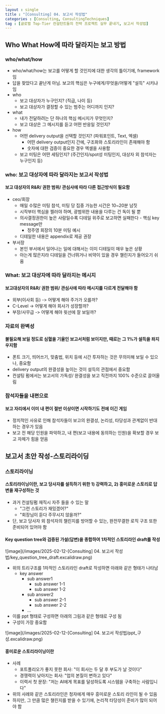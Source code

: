 ```yaml
---
layout : single
title : "[Consulting] 04. 보고서 작성법"
categories : [Consulting, ConsultingTechniques]
tag : [글로벌 Top-Tier 컨설턴트들의 전략 프로젝트 실무 끝내기, 보고서 작성법]
---
```


## Who What How에 따라 달라지는 보고 방법   
### who/what/how
* who/what/how는 보고를 어떻게 할 것인지에 대한 생각의 틀이기에, framework임
* 답을 찾았다고 끝난게 아님. 보고의 핵심은 누구에게/무엇을/어떻게 "설득" 시키냐임
* who
  * 보고 대상자가 누구인지? (직급, 나이 등)
  * 보고 대상자가 결정할 수 있는 범주는 어디까지 인지?
* what
  * 내가 전달하려는 단 하나의 핵심 메시지가 무엇인지?
  * 보고 대상은 그 메시지를 듣고 어떤 반응일 것인지?
* how
  * 어떤 delivery output을 선택할 것인지? (파워포인트, Text, 엑셀)
    * 어떤 delivery output인지 간에, 구조화와 스토리라인이 존재해야 함
    * 숫자에 대한 검증이 중요한 경우 엑셀을 사용함
  * 보고 미팅은 어떤 세팅인지? (주간인지/spot성 미팅인지, 대상자 외 참석자는 누구인지 등)
  
### who: 보고 대상자에 따라 달라지는 보고서 작성법
#### 보고 대상자의 R&R/ 권한 범위/ 관심사에 따라 다른 접근방식이 필요함
* ceo/회장
  * 매일 수많은 미팅 참석, 미팅 당 집중 가능한 시간은 10~20분 남짓
  * 시작부터 핵심을 찔러야 하며, 광범위한 내용을 다루는 건 독이 될 뿐
  * 의사결정권한이 높은 사람일수록 디테일 위주로 보고하면 실패한다 - 핵심 key message만
    * 정주영 회장의 10분 미팅 예시
  * 디테일한 내용은 appendix로 제공 권장
* 부서장
  * 본인 부서에서 일어나는 일에 대해서는 이미 디테일이 매우 높은 상황
  * 아는게 많은지라 디테일을 건너뛰거나 비약이 있을 경우 챌린지가 들어오기 쉬움

### What: 보고 대상자에 따라 달라지는 메시지
#### 보고대상자의 R&R/ 권한 범위/ 관심사에 따라 메시지를 다르게 전달해야 함
* 외부(이사회 등) -> 어떻게 해야 주가가 오를까?
* C-Level -> 어떻게 해야 회사가 성장할까?
* 부장/사무급 -> 어떻게 해야 윗선에 잘 보일까?

### 자료의 완벽성
#### 불필요해 보일 정도로 심혈을 기울인 보고서처럼 보이지만, 때로는 그 1%가 설득을 좌지우지함
* 폰트 크기, 띄어쓰기, 맞춤법, 위치 등에 시간 투자하는 것은 무의미해 보일 수 있으나, 중요함
* delivery output의 완결성을 높이는 것이 설득의 관점에서 중요함
* 컨설팅 펌에서는 보고서의 가독성/ 완결성을 보고 직전까지 100% 수준으로 끌어올림

### 참석자들을 내편으로
#### 보고 자리에서 이미 내 편이 절반 이상이면 시작하기도 전에 이긴 게임
* 정치적인 사유로 인해 참석자들이 보고의 완결성, 논리성, 타당성과 관계없이 반대하는 경우가 있음
* 보고 전 해당 인원을 파악하고, 내 편(보고 내용에 동의하는 인원)을 확보할 경우 보고 자체가 힘을 얻음

## 보고서 초안 작성-스토리라이딩
### 스토리라이닝
#### 스토리라이닝이란, 보고 당사자를 설득하기 위한 1) 강력하고, 2) 흥미로운 스토리로 답변을 재구성하는 것
* 과거 컨설팅펌 재직시 자주 들을 수 있는 말
  * "그런 스토리가 재밌겠어?"
  * "회장님이 듣다 주무시지 않을까?"
* 단, 보고 당사자 외 참석자의 챌린지를 방어할 수 있는, 완전무결한 로직 구조 또한 준비되어 있어야 함

#### Key question tree와 검증된 가설(답변)을 종합하여 1차적인 스토리라인 draft를 작성

![image](/images/2025-02-12-[Consulting] 04. 보고서 작성법/key_question_tree_draft.excalidraw.png)

* 위의 트리구조를 1차적인 스토리라인 draft로 작성하면 아래와 같은 형태가 나타남
  * key answer
    * sub answer1
      * sub answer 1-1
      * sub answer 1-2
    * sub answer2
      * sub answer 2-1
      * sub answer 2-2
    * ...
* 이를 ppt 형태로 구성하면 아래의 그림과 같은 형태로 구성 됨
* 구성이 가장 중요함
 
![image](/images/2025-02-12-[Consulting] 04. 보고서 작성법/ppt_구성.excalidraw.png)


#### 흥미로운 스토리라이닝이란
* 사례
  * 포트폴리오가 좋지 못한 회사: "이 회사는 두 달 후 부도가 날 것이다"
  * 경쟁력이 낮아지는 회사: "업의 본질이 변하고 있다"
  * 이력서 첫 문장: "저는 AI에게 목표를 달성하도록 시스템을 구축하는 사람입니다"
* 위의 사례와 같은 스토리라인은 청자에게 매우 흥미로운 스토리 라인이 될 수 있음
* 하지만, 그 만큼 많은 챌린지를 받을 수 있기에, 논리적 타당성이 준비가 많이 되어야 함